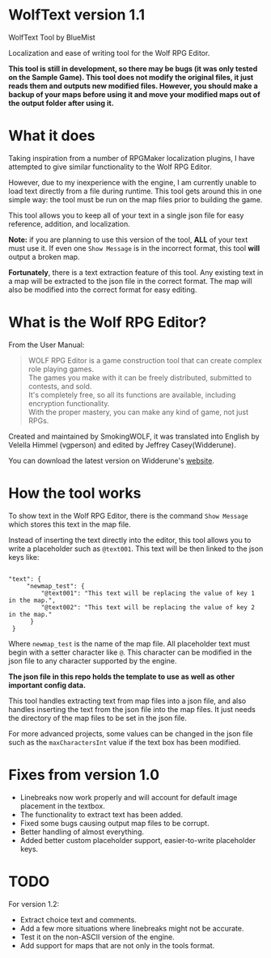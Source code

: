  # WolfText version 1.1

 WolfText Tool by BlueMist

 Localization and ease of writing tool for the Wolf RPG Editor.

 **This tool is still in development, so there may be bugs (it was only tested on the Sample 
 Game). This tool does not modify the original
 files, it just reads them and outputs new modified files. However, you should make a 
 backup of your maps before using it and move your modified maps out of the output folder
 after using it.**

 # What it does

 Taking inspiration from a number of RPGMaker localization plugins, I have attempted
 to give similar functionality to the Wolf RPG Editor.

 However, due to my inexperience with the engine, I am currently unable to load text 
 directly from a file during runtime. This tool gets around this in one simple
 way: the tool must be run on the map files prior to building the game.

 This tool allows you to keep all of your text in a single json file for easy
 reference, addition, and localization.

 **Note:** if you are planning to use this version of the tool, **ALL** of your text must use 
 it. If even one `Show Message` is in the incorrect format, this tool **will** output a
 broken map.
 
 **Fortunately**, there is a text extraction feature of this tool. Any existing text in a map
 will be extracted to the json file in the correct format. The map will also be modified into
 the correct format for easy editing. 

 # What is the Wolf RPG Editor?
 
 From the User Manual: 
 
 > WOLF RPG Editor is a game construction tool that can create complex role playing games.  
 > The games you make with it can be freely distributed, submitted to contests, and sold.  
 > It's completely free, so all its functions are available, including encryption functionality.  
 > With the proper mastery, you can make any kind of game, not just RPGs. 
 
 Created and maintained by SmokingWOLF, it was translated into English by Velella Himmel
 (vgperson) and edited by Jeffrey Casey(Widderune).
 
 You can download the latest version on Widderune's [website](https://widderune.wixsite.com/widderune/wolf-rpg-editor-english). 
 
 # How the tool works
 
 To show text in the Wolf RPG Editor, there is the command `Show Message` which
 stores this text in the map file.
 
 Instead of inserting the text directly into the editor, this tool allows you to 
 write a placeholder such as `@text001`. This text will be then linked to 
 the json keys like:
 ```
 
 "text": {
      "newmap_test": {
          "@text001": "This text will be replacing the value of key 1 in the map.",
          "@text002": "This text will be replacing the value of key 2 in the map."
       }
  }

```

 Where `newmap_test` is the name of the map file. 
 All placeholder text must begin with a setter character like `@`. This character
 can be modified in the json file to any character supported by the engine.
 
 **The json file in this repo holds the template to use as well as other important config data.**

 This tool handles extracting text from map files into a json file, and also
 handles inserting the text from the json file into the map files. 
 It just needs the directory of the map files to be set in the json file.
 
 For more advanced projects, some values can be changed in the json file such
 as the `maxCharactersInt` value if the text box has been modified.
 
 # Fixes from version 1.0
 - Linebreaks now work properly and will account for default image placement in the textbox.
 - The functionality to extract text has been added.
 - Fixed some bugs causing output map files to be corrupt.
 - Better handling of almost everything.
 - Added better custom placeholder support, easier-to-write placeholder keys.
 
 # TODO
 For version 1.2:
 - Extract choice text and comments.
 - Add a few more situations where linebreaks might not be accurate.
 - Test it on the non-ASCII version of the engine.
 - Add support for maps that are not only in the tools format.